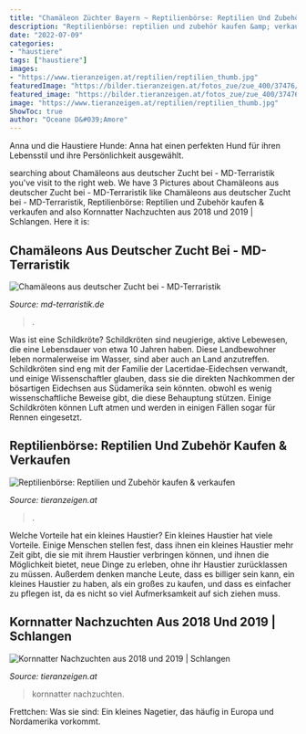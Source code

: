 ```yaml
---
title: "Chamäleon Züchter Bayern ~ Reptilienbörse: Reptilien Und Zubehör Kaufen &amp; Verkaufen"
description: "Reptilienbörse: reptilien und zubehör kaufen &amp; verkaufen"
date: "2022-07-09"
categories:
- "haustiere"
tags: ["haustiere"]
images:
- "https://www.tieranzeigen.at/reptilien/reptilien_thumb.jpg"
featuredImage: "https://bilder.tieranzeigen.at/fotos_zue/zue_400/37476/20210302-215629-tNS7L.jpg"
featured_image: "https://bilder.tieranzeigen.at/fotos_zue/zue_400/37476/20210302-215629-tNS7L.jpg"
image: "https://www.tieranzeigen.at/reptilien/reptilien_thumb.jpg"
ShowToc: true
author: "Oceane D&#039;Amore"
---
```



Anna und die Haustiere Hunde: Anna hat einen perfekten Hund für ihren Lebensstil und ihre Persönlichkeit ausgewählt.

	

		
searching about Chamäleons aus deutscher Zucht bei - MD-Terraristik you've visit to the right web. We have 3 Pictures about Chamäleons aus deutscher Zucht bei - MD-Terraristik like Chamäleons aus deutscher Zucht bei - MD-Terraristik, Reptilienbörse: Reptilien und Zubehör kaufen &amp; verkaufen and also Kornnatter Nachzuchten aus 2018 und 2019 | Schlangen. Here it is:
		
    
## Chamäleons Aus Deutscher Zucht Bei - MD-Terraristik

<img loading=lazy src="https://www.md-terraristik.de/images/categories/Cham_leons aus deutscher Zucht.jpg" onerror="this.onerror=null;this.src='https://tse4.mm.bing.net/th?id=OIP.EqkNpNaTb_kqVAWRNTOWVAAAAA&amp;pid=15.1';" alt="Chamäleons aus deutscher Zucht bei - MD-Terraristik">

_Source: md-terraristik.de_

>. 

	

Was ist eine Schildkröte?
Schildkröten sind neugierige, aktive Lebewesen, die eine Lebensdauer von etwa 10 Jahren haben. Diese Landbewohner leben normalerweise im Wasser, sind aber auch an Land anzutreffen. Schildkröten sind eng mit der Familie der Lacertidae-Eidechsen verwandt, und einige Wissenschaftler glauben, dass sie die direkten Nachkommen der bösartigen Eidechsen aus Südamerika sein könnten. obwohl es wenig wissenschaftliche Beweise gibt, die diese Behauptung stützen. Einige Schildkröten können Luft atmen und werden in einigen Fällen sogar für Rennen eingesetzt.

    
## Reptilienbörse: Reptilien Und Zubehör Kaufen &amp; Verkaufen

<img loading=lazy src="https://www.tieranzeigen.at/reptilien/reptilien_thumb.jpg" onerror="this.onerror=null;this.src='https://tse4.mm.bing.net/th?id=OIP.BrwH9DlWb_Bn035cDOK3xAAAAA&amp;pid=15.1';" alt="Reptilienbörse: Reptilien und Zubehör kaufen &amp; verkaufen">

_Source: tieranzeigen.at_

>. 

	

Welche Vorteile hat ein kleines Haustier?
Ein kleines Haustier hat viele Vorteile. Einige Menschen stellen fest, dass ihnen ein kleines Haustier mehr Zeit gibt, die sie mit ihrem Haustier verbringen können, und ihnen die Möglichkeit bietet, neue Dinge zu erleben, ohne ihr Haustier zurücklassen zu müssen. Außerdem denken manche Leute, dass es billiger sein kann, ein kleines Haustier zu haben, als ein großes zu kaufen, und dass es einfacher zu pflegen ist, da es nicht so viel Aufmerksamkeit auf sich ziehen muss.

    
## Kornnatter Nachzuchten Aus 2018 Und 2019 | Schlangen

<img loading=lazy src="https://bilder.tieranzeigen.at/fotos_zue/zue_400/37476/20210302-215629-tNS7L.jpg" onerror="this.onerror=null;this.src='https://tse4.mm.bing.net/th?id=OIP._nqkJypFNCE0-NFKJAdo5QAAAA&amp;pid=15.1';" alt="Kornnatter Nachzuchten aus 2018 und 2019 | Schlangen">

_Source: tieranzeigen.at_

>kornnatter nachzuchten. 

	

Frettchen: Was sie sind: Ein kleines Nagetier, das häufig in Europa und Nordamerika vorkommt.

